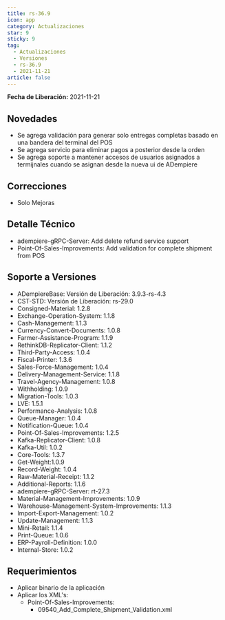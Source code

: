 ```yaml
---
title: rs-36.9
icon: app
category: Actualizaciones
star: 9
sticky: 9
tag:
  - Actualizaciones
  - Versiones
  - rs-36.9
  - 2021-11-21
article: false
---
```


**Fecha de Liberación:** 2021-11-21

## Novedades

- Se agrega validación para generar solo entregas completas basado en una bandera del terminal del POS
- Se agrega servicio para eliminar pagos a posterior desde la orden
- Se agrega soporte a mantener accesos de usuarios asignados a termijnales cuando se asignan desde la nueva ui de ADempiere

## Correcciones

- Solo Mejoras

## Detalle Técnico

- adempiere-gRPC-Server: Add delete refund service support
- Point-Of-Sales-Improvements: Add validation for complete shipment from POS

## Soporte a Versiones

- ADempiereBase: Versión de Liberación: 3.9.3-rs-4.3
- CST-STD: Versión de Liberación: rs-29.0
- Consigned-Material: 1.2.8
- Exchange-Operation-System: 1.1.8
- Cash-Management: 1.1.3
- Currency-Convert-Documents: 1.0.8
- Farmer-Assistance-Program: 1.1.9
- RethinkDB-Replicator-Client: 1.1.2
- Third-Party-Access: 1.0.4
- Fiscal-Printer: 1.3.6
- Sales-Force-Management: 1.0.4
- Delivery-Management-Service: 1.1.8
- Travel-Agency-Management: 1.0.8
- Withholding: 1.0.9
- Migration-Tools: 1.0.3
- LVE: 1.5.1
- Performance-Analysis: 1.0.8
- Queue-Manager: 1.0.4
- Notification-Queue: 1.0.4
- Point-Of-Sales-Improvements: 1.2.5
- Kafka-Replicator-Client: 1.0.8
- Kafka-Util: 1.0.2
- Core-Tools: 1.3.7
- Get-Weight:1.0.9
- Record-Weight: 1.0.4
- Raw-Material-Receipt: 1.1.2
- Additional-Reports: 1.1.6
- adempiere-gRPC-Server: rt-27.3
- Material-Management-Improvements: 1.0.9
- Warehouse-Management-System-Improvements: 1.1.3
- Import-Export-Management: 1.0.2
- Update-Management: 1.1.3
- Mini-Retail: 1.1.4
- Print-Queue: 1.0.6
- ERP-Payroll-Definition: 1.0.0
- Internal-Store: 1.0.2

## Requerimientos

- Aplicar binario de la aplicación
- Aplicar los XML's:
  - Point-Of-Sales-Improvements:
    - 09540_Add_Complete_Shipment_Validation.xml
